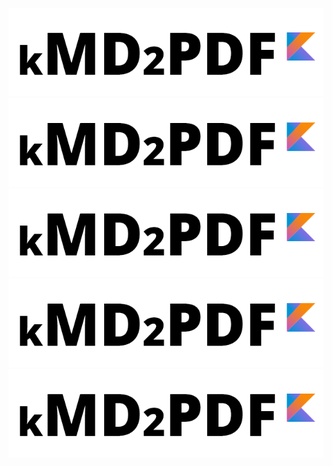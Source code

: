 ![](test_image.png)
![](test_image.png "Basic access")
![](test/test_image.png "Simple nesting")
![](test/../test_image.png "Back and forth")
![](../../img/project_logo.png "Backtracking")